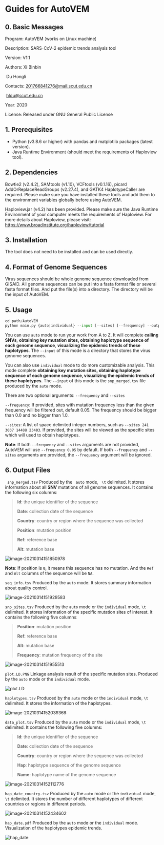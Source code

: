 # Guides for AutoVEM

## 0. Basic Messages

Program: AutoVEM (works on Linux machine)

Description: SARS-CoV-2 epidemic trends analysis tool

Version: V1.1

Authors: Xi Binbin

​				 Du Hongli

Contacts: 201766841276@mail.scut.edu.cn 

​					hldu@scut.edu.cn

Year: 2020

License: Released under GNU General Public License

## 1. Prerequisites

- Python (v3.8.6 or higher) with pandas and matplotlib packages (latest version).
- Java Runtime Environment (should meet the requirements of Haploview tool).

## 2. Dependencies

Bowtie2 (v2.4.2), SAMtools (v1.10), VCFtools (v0.1.16), picard AddOrReplaceReadGroups (v2.27.4), and GATK4 HaplotypeCaller are required. Please make sure you have installed these tools and add them to the environment variables globally before using AutoVEM. 

Haploview.jar (v4.2) has been provided. Please make sure the Java Runtime Environment of your computer meets the requirements of Haploview. For more details about Haploview, please visit: https://www.broadinstitute.org/haploview/tutorial

## 3. Installation

The tool does not need to be installed and can be used directly.

## 4. Format of Genome Sequences

Virus sequences should be whole genome sequence downloaded from GISAID. All genome sequences can be put into a fasta format file or several fasta format files. And put the file(s) into a directory. The directory will be the input of AutoVEM.

## 5. Usage

```py
cd path/AutoVEM
python main.py {auto|individual} --input [--sites] [--frequency] --output
```

You can use `auto` mode to run your work from A to Z. It will complete **calling SNVs**, **obtaining key mutation sites, obtaining haplotype sequence of each genome sequence**, **visualizing the epidemic trends of these haplotypes**. The `--input` of this mode is a directory that stores the virus genome sequences.

You can also use `individual` mode to do more customizable analysis. This mode complete **obtaining key mutation sites, obtaining haplotype sequence of each genome sequence, visualizing the epidemic trends of these haplotypes**. The `--input` of this mode is the `snp_merged.tsv` file produced by the `auto` mode.

There are two optional arguments:  `--frequency` and `--sites`

`--frequency`: If provided, sites with mutation frequency less than the given frequency will be filtered out, default 0.05. The frequency should be bigger than 0.0 and no bigger than 1.0.

`--sites`: A list of space delimited integer numbers, such as `--sites 241 3037 14408 23403`. If provided, the sites will be viewed as the specific sites which will used to obtain haplotypes.

**Note**: If both `--frequency` and `--sites`  arguments are not provided, AutoVEM will use `--frequency 0.05` by default. If both `--frequency` and `--sites` arguments are provided, the `--frequency` argument will be ignored. 

## 6.  Output Files

` snp_merged.tsv` 	Produced by the ` auto` mode, ` \t` delimited. It stores information about all **SNV** mutations of all genome sequences. It contains the following six columns:

> **Id**: the unique identifier of the sequence 
>
> **Date**: collection date of the sequence 
>
> **Country**: country or region where the sequence was collected 
>
> **Position**: mutation position 
>
> **Ref**: reference base 
>
> **Alt**: mutation base

![image-20210314151850978](https://github.com/Dulab2020/AutoVEM/blob/main/README.assets/image-20210314151850978.png)

**Note**: If  position is `0`, it means this sequence has no mutation. And the `Ref` and `Alt` columns of the sequence will be `NA`.

`seq_info.tsv`	Produced by the `auto` mode. It stores summary information about quality control.

![image-20210314151929583](https://github.com/Dulab2020/AutoVEM/blob/main/README.assets/image-20210314151929583.png)

`snp_sites.tsv`	Produced by the `auto` mode or the `individual` mode, `\t` delimited. It stores information of the specific mutation sites of interest. It contains the following five columns:

> **Position**: mutation position
>
> **Ref**: reference base
>
> **Alt**: mutation base
>
> **Frequency**: mutation frequency of the site

![image-20210314151955513](https://github.com/Dulab2020/AutoVEM/blob/main/README.assets/image-20210314151955513.png)

`plot.LD.PNG`	Linkage analysis result of the specific mutation sites. Produced by the `auto` mode or the `individual` mode.

![plot.LD](https://github.com/Dulab2020/AutoVEM/blob/main/README.assets/plot.LD.PNG)

`haplotypes.tsv`	Produced by the `auto` mode or the `individual` mode, `\t` delimited. It stores the information of the haplotypes.

![image-20210314152039368](https://github.com/Dulab2020/AutoVEM/blob/main/README.assets/image-20210314152039368.png)

`data_plot.tsv`	Produced by the `auto` mode or the `individual` mode, `\t` delimited. It contains the following five columns:

> **Id**: the unique identifier of the sequence
>
> **Date**: collection date of the sequence 
>
> **Country**: country or region where the sequence was collected 
>
> **Hap**: haplotype sequence of the genome sequence
>
> **Name**: haplotype name of the genome sequence

![image-20210314152112776](https://github.com/Dulab2020/AutoVEM/blob/main/README.assets/image-20210314152112776.png)

`hap_date_country.tsv`	Produced by the `auto` mode or the `individual` mode, `\t` delimited. It stores the number of different haplotypes of different countries or regions in different periods.

![image-20210314152434602](https://github.com/Dulab2020/AutoVEM/blob/main/README.assets/image-20210314152434602.png)

`hap_date.pdf`	Produced by the `auto` mode or the `individual` mode.  Visualization of the haplotypes epidemic trends.

![hap_date](https://github.com/Dulab2020/AutoVEM/blob/main/README.assets/hap_date.png)
